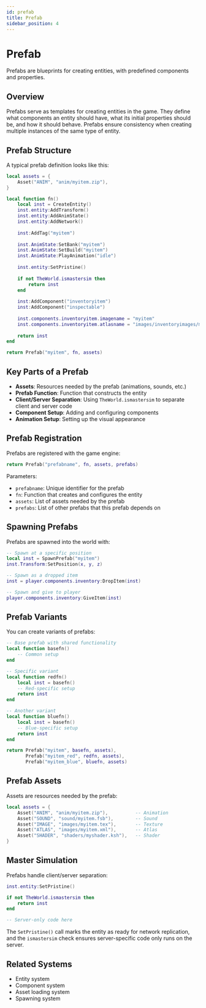 ```yaml
---
id: prefab
title: Prefab
sidebar_position: 4
---
```


# Prefab

Prefabs are blueprints for creating entities, with predefined components and properties.

## Overview

Prefabs serve as templates for creating entities in the game. They define what components an entity should have, what its initial properties should be, and how it should behave. Prefabs ensure consistency when creating multiple instances of the same type of entity.

## Prefab Structure

A typical prefab definition looks like this:

```lua
local assets = {
    Asset("ANIM", "anim/myitem.zip"),
}

local function fn()
    local inst = CreateEntity()
    inst.entity:AddTransform()
    inst.entity:AddAnimState()
    inst.entity:AddNetwork()
    
    inst:AddTag("myitem")
    
    inst.AnimState:SetBank("myitem")
    inst.AnimState:SetBuild("myitem")
    inst.AnimState:PlayAnimation("idle")
    
    inst.entity:SetPristine()
    
    if not TheWorld.ismastersim then
        return inst
    end
    
    inst:AddComponent("inventoryitem")
    inst:AddComponent("inspectable")
    
    inst.components.inventoryitem.imagename = "myitem"
    inst.components.inventoryitem.atlasname = "images/inventoryimages/myitem.xml"
    
    return inst
end

return Prefab("myitem", fn, assets)
```

## Key Parts of a Prefab

- **Assets**: Resources needed by the prefab (animations, sounds, etc.)
- **Prefab Function**: Function that constructs the entity
- **Client/Server Separation**: Using `TheWorld.ismastersim` to separate client and server code
- **Component Setup**: Adding and configuring components
- **Animation Setup**: Setting up the visual appearance

## Prefab Registration

Prefabs are registered with the game engine:

```lua
return Prefab("prefabname", fn, assets, prefabs)
```

Parameters:
- `prefabname`: Unique identifier for the prefab
- `fn`: Function that creates and configures the entity
- `assets`: List of assets needed by the prefab
- `prefabs`: List of other prefabs that this prefab depends on

## Spawning Prefabs

Prefabs are spawned into the world with:

```lua
-- Spawn at a specific position
local inst = SpawnPrefab("myitem")
inst.Transform:SetPosition(x, y, z)

-- Spawn as a dropped item
inst = player.components.inventory:DropItem(inst)

-- Spawn and give to player
player.components.inventory:GiveItem(inst)
```

## Prefab Variants

You can create variants of prefabs:

```lua
-- Base prefab with shared functionality
local function basefn()
    -- Common setup
end

-- Specific variant
local function redfn()
    local inst = basefn()
    -- Red-specific setup
    return inst
end

-- Another variant
local function bluefn()
    local inst = basefn()
    -- Blue-specific setup
    return inst
end

return Prefab("myitem", basefn, assets),
       Prefab("myitem_red", redfn, assets),
       Prefab("myitem_blue", bluefn, assets)
```

## Prefab Assets

Assets are resources needed by the prefab:

```lua
local assets = {
    Asset("ANIM", "anim/myitem.zip"),          -- Animation
    Asset("SOUND", "sound/myitem.fsb"),        -- Sound
    Asset("IMAGE", "images/myitem.tex"),       -- Texture
    Asset("ATLAS", "images/myitem.xml"),       -- Atlas
    Asset("SHADER", "shaders/myshader.ksh"),   -- Shader
}
```

## Master Simulation

Prefabs handle client/server separation:

```lua
inst.entity:SetPristine()

if not TheWorld.ismastersim then
    return inst
end

-- Server-only code here
```

The `SetPristine()` call marks the entity as ready for network replication, and the `ismastersim` check ensures server-specific code only runs on the server.

## Related Systems

- Entity system
- Component system
- Asset loading system
- Spawning system 